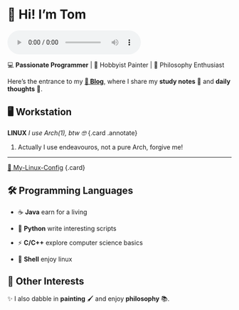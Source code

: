 # 👋 Hi! I’m **Tom**

![type:audio](./introduction.m4a)

💻 **Passionate Programmer** | 🎨 Hobbyist Painter | 📖 Philosophy Enthusiast

Here’s the entrance to my **[🚀 Blog](blog/index.md)**, where I share my **study notes** 📝 and **daily thoughts** 💭.

## 🖥️ Workstation

<div class="grid" markdown>
  
**LINUX** _I use Arch(1), btw 🤓_
{.card .annotate}

1. Actually I use endeavouros, not a pure Arch, forgive me!

---

[📝 My-Linux-Config](blog/posts/My-Linux-Config.md)
{.card}

</div>

## 🛠️ Programming Languages

<div class="grid cards" markdown>

- ☕ **Java** earn for a living

- 🐍 **Python** write interesting scripts

- ⚡ **C/C++** explore computer science basics

- 📜 **Shell** enjoy linux

</div>

## 🎨 Other Interests

✨ I also dabble in **painting** 🖌️ and enjoy **philosophy** 📚.
